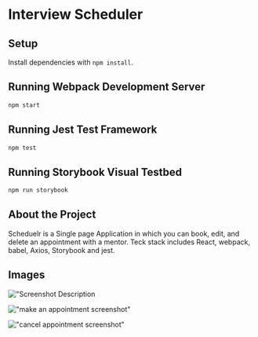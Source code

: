 # Interview Scheduler

## Setup

Install dependencies with `npm install`.

## Running Webpack Development Server

```sh
npm start
```

## Running Jest Test Framework

```sh
npm test
```

## Running Storybook Visual Testbed

```sh
npm run storybook
```

## About the Project

Scheduelr is a Single page Application in which you can book, edit, and delete an appointment
with a mentor. Teck stack includes React, webpack, babel, Axios, Storybook and jest.


## Images

!["Screenshot Description](https://user-images.githubusercontent.com/100092964/235047450-97e74790-7291-49c1-a3ca-e0b3a2f89dd5.png)


!["make an appointment screenshot"](https://user-images.githubusercontent.com/100092964/235047457-8fa02a2b-0d32-4564-8506-700be825fd53.png)



!["cancel appointment screenshot"](https://user-images.githubusercontent.com/100092964/235047461-159dda35-a697-4de3-b0fd-53aa2254ab6b.png)
